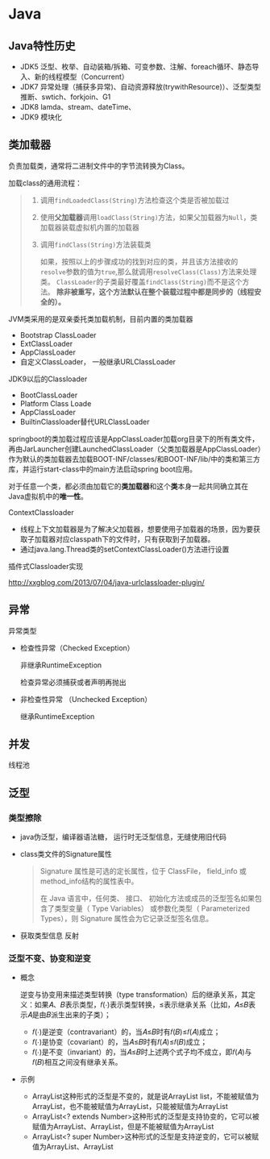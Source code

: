 # Java

## Java特性历史

- JDK5  泛型、枚举、自动装箱/拆箱、可变参数、注解、foreach循环、静态导入、新的线程模型（Concurrent）
- JDK7 异常处理（捕获多异常)、自动资源释放(trywithResource)）、泛型类型推断、swtich、forkjoin、G1
- JDK8 lamda、stream、dateTime、
- JDK9 模块化

  

## 类加载器

负责加载类，通常将二进制文件中的字节流转换为Class。

加载class的通用流程：

> 1. 调用`findLoadedClass(String)`方法检查这个类是否被加载过
>
> 2. 使用**父加载器**调用`loadClass(String)`方法，如果父加载器为`Null`，类加载器装载虚拟机内置的加载器
>
> 3. 调用`findClass(String)`方法装载类
>
>    如果，按照以上的步骤成功的找到对应的类，并且该方法接收的`resolve`参数的值为`true`,那么就调用`resolveClass(Class)`方法来处理类。
>    `ClassLoader`的子类最好覆盖`findClass(String)`而不是这个方法。
>    **除非被重写，这个方法默认在整个装载过程中都是同步的（线程安全的）。**

JVM类采用的是双亲委托类加载机制，目前内置的类加载器

- Bootstrap ClassLoader
- ExtClassLoader
- AppClassLoader
- 自定义ClassLoader， 一般继承URLClassLoader

JDK9以后的Classloader

- BootClassLoader
- Platform Class Loade
- AppClassLoader
- BuiltinClassloader替代URLClassLoader

springboot的类加载过程应该是AppClassLoader加载org目录下的所有类文件，再由JarLauncher创建LaunchedClassLoader（父类加载器是AppClassLoader）作为默认的类加载器去加载BOOT-INF/classes/和BOOT-INF/lib/中的类和第三方库，并运行start-class中的main方法启动spring boot应用。

对于任意一个类，都必须由加载它的**类加载器**和这个**类**本身一起共同确立其在Java虚拟机中的**唯一性**。

ContextClassloader

- 线程上下文加载器是为了解决父加载器，想要使用子加载器的场景，因为要获取子加载器对应classpath下的文件时，只有获取到子加载器。
- 通过java.lang.Thread类的setContextClassLoader()方法进行设置

插件式Classloader实现

http://xxgblog.com/2013/07/04/java-urlclassloader-plugin/

## 异常

异常类型

- 检查性异常（Checked Exception）

  非继承RuntimeException

  检查异常必须捕获或者声明再抛出

- 非检查性异常 （Unchecked Exception）

  继承RuntimeException

## 并发

线程池



## 泛型

### 类型擦除

- java伪泛型，编译器语法糖， 运行时无泛型信息，无缝使用旧代码

- class类文件的Signature属性

  > Signature 属性是可选的定长属性，位于 ClassFile， field_info 或 method_info结构的属性表中。
  >
  > 在 Java 语言中，任何类、 接口、 初始化方法或成员的泛型签名如果包含了类型变量（ Type Variables） 或参数化类型（ Parameterized Types），则 Signature 属性会为它记录泛型签名信息。

- 获取类型信息 反射

### 泛型不变、协变和逆变

- 概念

  逆变与协变用来描述类型转换（type transformation）后的继承关系，其定义：如果𝐴、𝐵表示类型，𝑓(⋅)表示类型转换，≤表示继承关系（比如，𝐴≤𝐵表示𝐴是由𝐵派生出来的子类）；

  - 𝑓(⋅)是逆变（contravariant）的，当𝐴≤𝐵时有𝑓(𝐵)≤𝑓(𝐴)成立；
  - 𝑓(⋅)是协变（covariant）的，当𝐴≤𝐵时有𝑓(𝐴)≤𝑓(𝐵)成立；
  - 𝑓(⋅)是不变（invariant）的，当𝐴≤𝐵时上述两个式子均不成立，即𝑓(𝐴)与𝑓(𝐵)相互之间没有继承关系。

- 示例

  - ArrayList<Number>这种形式的泛型是不变的，就是说ArrayList<Number> list，不能被赋值为ArrayList<Integer>，也不能被赋值为ArrayList<Object>，只能被赋值为ArrayList<Number>
  - ArrayList<? extends Number>这种形式的泛型是支持协变的，它可以被赋值为ArrayList<Number>、ArrayList<Integer>，但是不能被赋值为ArrayList<Object>
  - ArrayList<? super Number>这种形式的泛型是支持逆变的，它可以被赋值为ArrayList<Number>、ArrayList<Object>，但是不能被赋值为ArrayList<Integer>

- 最佳实践

  Producer-Extends, Consumer-Super

  PECS总结：

  - 要从泛型类取数据时，用extends；
  - 要往泛型类写数据时，用super；
  - 既要取又要写，就不用通配符（即extends与super都不用）。

```java
	/**
       * 协变， 不能写入除null的值
       * 可赋值Number及其父类的列表， 获取的对象类型为Number
       */
      List<? extends Number> numbers; 
      List<Integer> integers = new ArrayList<>(2);
      numbers = integers;
      integers.add(Integer.valueOf(0));
      integers.add(Integer.valueOf(1));
      numbers.add(null);
      //numbers.add(1); 报错
      Number n = numbers.get(0);
      Integer i = (Integer) numbers.get(0); //需要转型

  	/**
       * 逆变， 写入Nmber及其子类
       * 可赋值Number及其父类的列表， 获取的对象类型为Object
       */
      List<? super Number> numbers2 ;
      List<Number> ns = new ArrayList<>();
      numbers2 = ns;
      numbers2.add(Integer.valueOf(99));
      numbers2.add(Long.valueOf(100000L));
      Number num = (Number) numbers2.get(0);
```



### 泛型类型

- ParameterizedType

  ```java
  public interface ParameterizedType extends Type {
  　　　//获取<>中的实际类型
      Type[] getActualTypeArguments();
  　　　//获取<>前的实际类型
      Type getRawType();
  　　//如果这个类是某个类的所属,返回这个所属的类,否则返回null
      Type getOwnerType();
  }
  ```

- GenericArrayType

  泛型数组类型

  ```java
  public interface GenericArrayType extends Type {
      //获取“泛型数组”中元素的类型
      Type getGenericComponentType();
  }
  ```

  

- TypeVariable　　

  类型变量，描述类型，表示泛指任意或相关一类类型

  ```java
  public interface TypeVariable<D extends GenericDeclaration> extends Type {   
      //获得泛型的上限，若未明确声明上边界则默认为Object
      Type[] getBounds();    
      //获取声明该类型变量实体(即获得类、方法或构造器名)*
      D getGenericDeclaration();    
      //获得名称，即K、V、E之类名称*    
      String getName(); 
  }
  ```

  

- Class

```java
Result<List<Item>> aResult;

Result<T> bResult;

List<Item>[] lists;

@Test
public void testGenericType() throws NoSuchFieldException, SecurityException {
	Type t = DemoApplicationTests.class.getDeclaredField("aResult").getGenericType();
	ParameterizedType pt = (ParameterizedType)t;
    Type[] types = pt.getActualTypeArguments();
    for( int i = 0; i < types.length; i++ ){
          printType(types[i].toString(), types[i]);
   }
    
   t = DemoApplicationTests.class.getDeclaredField("bResult").getGenericType();
   pt = (ParameterizedType)t;
   types = pt.getActualTypeArguments();
   for( int i = 0; i < types.length; i++ ){
          printType(types[i].toString(), types[i]);
   }
   
  t = DemoApplicationTests.class.getDeclaredField("lists").getGenericType();
  GenericArrayType gt = (GenericArrayType)t;
  Type componentType = gt.getGenericComponentType();
  printType(componentType.toString(), componentType);
}
```


### JSON泛型反序列化

- fastJson

  ```java
  @Data
  public class Result<T> {
      private int ret;
      private String msg;
      private T data;
      
      @Data
      @NoArgsConstructor
      @AllArgsConstructor
      public static class Item extends  BaseDTO {
          private String name;
          private String value;
      }
      
      @Data
      public static class BaseDTO  {
          private String id;
          private String createTime;
      }
  }
  
  /**
  * 多层嵌套泛型类Result<List<Item>>
  * 注意：ParameterizedTypeImpl有静态缓存可能OOM
  **/
  private static Type buildType(Type... types) {
      ParameterizedTypeImpl beforeType = null;
      if (types != null && types.length > 0) {
          for (int i = types.length - 1; i > 0; i--) {
              beforeType = new ParameterizedTypeImpl(new Type[]{beforeType == null ? types[i] : beforeType}, null, types[i - 1]);
          }
      }
      return beforeType;
  }
  
  JSON.parseObject(json, new TypeReference<Result<Item>>(){})
  //多层嵌套泛型类
  JSON.parseObject(json, buildType(Result.class, List.class, BaseDTO.class));
  
  
  ```

##  Lamda

## 函数式编程

函数称为第一类的类型， 可以作为函数的参数，赋值给变量及返回值。

```java
@Test
public void testLamda() {
	final Collection< Task > tasks = Lists.newArrayList(
				    new Task( Status.OPEN, 5 ),
				    new Task( Status.OPEN, 13 ),
				    new Task( Status.CLOSED, 8 )

		);
		
	Integer openSum = tasks.stream()
			.filter(Task::opening)
			.mapToInt(Task::getPoints)
			.sum();
		
	System.out.println("sum:" + openSum);

	Map<Status, Integer> groupSum = tasks.stream()
				.collect(Collectors.groupingBy(Task::getStatus, Collectors.summingInt(Task::getPoints)));
		
	System.out.println("groupSum:" + groupSum);
		
	Map<Status, List<Task>> partition = tasks.stream()
				.collect( Collectors.groupingBy(Task::getStatus, Collectors.toList()));
	System.out.println("partition:" + partition);

	}
```

### Stream

> Java 8 的 Stream 主要关注在流的过滤，映射，合并，而 Reactive Stream 更进一层，侧重的是流的产生与消费，即流在生产与消费者之间的协调

### Reactive Stream

```java
// 发布者(生产者)
public interface Publisher<T> {
    public void subscribe(Subscriber<? super T> s);
}
// 订阅者(消费者)
public interface Subscriber<T> {
    public void onSubscribe(Subscription s);
    public void onNext(T t);
    public void onError(Throwable t);
    public void onComplete();
}
// 用于发布者与订阅者之间的通信(实现背压：订阅者能够告诉生产者需要多少数据)
public interface Subscription {
    public void request(long n);
    public void cancel();
}
// 用于处理发布者 发布消息后，对消息进行处理，再交由消费者消费
public interface Processor<T,R> extends Subscriber<T>, Publisher<R> {
}
```

https://github.com/reactive-streams/reactive-streams-jvm/blob/v1.0.3/README.md

- Publisher的规则
  - *‎发布者发布的onNext信号总数必须小于（onComplete、OnError调用情况下）或等于订阅服务器请求的元素总数* 
  - 订阅者接收型号的顺序必须是： onSubscribe->onNext->onError->onComplete
- Subscriber规则
  - 订阅者必须通过调用request(long n)请求来接收onNext信号， request(1) = "stop-and-wait" 
  - 订阅者的信号处理推荐使用异步方式，onComplete、onError不能调用Subscription或Publisher的方法
  - 订阅者存在Subscribtion或其不再需要时必须调用cancel
- Subscription规则
  - request、canel方法必须在订阅者上下文中调用
  - request注意在`Publisher` 和 `Subscriber`之间的递归避免栈溢出（*Subscriber.onNext -> Subscription.request -> Subscriber.onNext -> …,* ）
- Processor规则

> A `Subscription` is shared by exactly one `Publisher` and one `Subscriber` for the purpose of mediating the data exchange between this pair. This is the reason why the `subscribe()` method does not return the created `Subscription`, but instead returns `void`; the `Subscription` is only passed to the `Subscriber` via the `onSubscribe` callback.

> The Reactive Streams contract allows implementations the flexibility to manage resources and scheduling and mix asynchronous and synchronous processing within the bounds of a non-blocking, asynchronous, dynamic push-pull stream.
>
> In order to allow fully asynchronous implementations of all participating API elements—`Publisher`/`Subscription`/`Subscriber`/`Processor`—all methods defined by these interfaces return `void`.
>
> ### Reactor

- Mono

  Mono<T>是一种专门的发布器（Publisher<T>），它通过onNext信号最多发出一个项目，然后以onComplete信号终止（成功的Mono，有值或无值），或者只发出一个onError信号（失败的Mono）

  ```java
  public abstract class Mono<T> implements CorePublisher<T>{
  	public static <T> Mono<T> just(T data) {
  		return onAssembly(new MonoJust<>(data));
  	}
      public final <R> Mono<R> map(Function<? super T, ? extends R> mapper) {
  		if (this instanceof Fuseable) {
  			return onAssembly(new MonoMapFuseable<>(this, mapper));
  		}
  		return onAssembly(new MonoMap<>(this, mapper));
  	}
  }
  
  
  ```

  

- Flux

  Flux<T>是一个标准发布器(Publisher<T>)，它表示由0到N个发出的项组成的异步序列，可以选择由完成信号或错误终止。在reactivestreams规范中，这三种类型的信号转换为对下游用户的onNext、onComplete和onError方法的调用。

- publishOn

  它接收来自上游的信号，并在下游重放这些信号，同时对来自关联调度器的worker执行回调。因此，它会影响后续操作符的执行（直到另一个publishOn链接进来）

  ```java
  Scheduler s = Schedulers.newParallel("parallel-scheduler", 4); 
  final Flux<String> flux = Flux    
  	.range(1, 2)    
      .map(i -> 10 + i)  // thread1 执行
      .publishOn(s) // threadx in scheduler
      .map(i -> "value " + i);   // threadx 执行
  
  new Thread(() -> flux.subscribe(System.out::println));  // subscription 发生在 thread1, print在threadx中执行
  ```

  

- subscribeOn

  它应用于subscription处理时（反向链被构造）。因此，无论您将subscribeOn放置在链中的何处，它都会影响源发射的上下文。但是，这并不影响对publishOn -的后续调用的行为；它们仍然会切换后面部分链的执行上下文。

  > 订阅链中有多个subscribeOn，只有最开始的subscribeOn起作用。

  ```java
  Scheduler s = Schedulers.newParallel("parallel-scheduler", 4);  
  final Flux<String> flux = Flux    
  	.range(1, 2)    
      .map(i -> 10 + i)  //threadx 执行  
      .subscribeOn(s)   //从订阅时间开始切换整个序列 , threadx 
      .map(i -> "value " + i);   //threadx执行
  new Thread(() -> flux.subscribe(System.out::println)); //Thread中订阅，但subscribeOn切换到调度线程 threadx， print在threadx执行
  ```

   